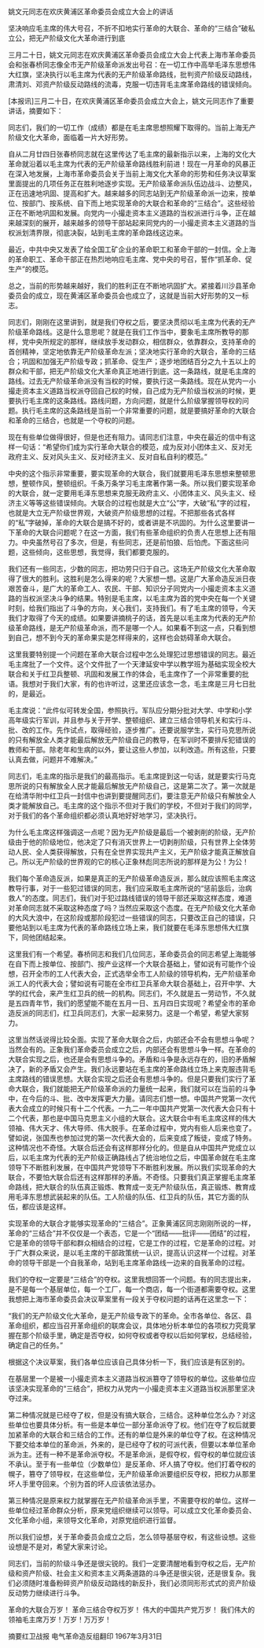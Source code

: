 姚文元同志在欢庆黄浦区革命委员会成立大会上的讲话

坚决响应毛主席的伟大号召，不折不扣地实行革命的大联合、革命的“三结合”破私立公，把无产阶级文化大革命进行到底

三月二十日，姚文元同志在欢庆黄浦区革命委员会成立大会上代表上海市革命委员会和张春桥同志像全市无产阶级革命派发出号召：在一切工作中高举毛泽东思想伟大红旗，坚决执行以毛主席为代表的无产阶级革命路线，批判资产阶级反动路线，肃清刘、邓资产阶级反动路线的流毒，克服一切违背毛主席革命路线的错误倾向。

[本报讯]三月二十日，在欢庆黄浦区革命委员会成立大会上，姚文元同志作了重要讲话，摘要如下：

同志们，我们的一切工作（成绩）都是在毛主席思想照耀下取得的。当前上海无产阶级文化大革命，面临着一片大好形势。

自从二月廿四日张春桥同志就在这里传达了毛主席的最新指示以来，上海的文化大革命就沿着以毛主席为代表的无产阶级革命路线胜利前进！现在一月革命的风暴正在深入地发展，上海市革命委员会关于当前上海文化大革命的形势和任务决议草案里面提出的几项任务正在胜利地逐步实现。无产阶级革命派队伍边战斗、边整风，正在迅速地巩固、提高和扩大。越来越多的同志站到无产阶级革命派一边来，按单位、按部门、按系统、自下而上地实现革命的大联合和革命的“三结合”。这些经验正在不断地巩固和发展。向党内一小撮走资本主义道路的当权派进行斗争，正在越来越深刻的展开，越来越多的领导干部站起来同党内的一小撮走资本主义道路的当权派划清界限，彻底决裂，站到毛主席的革命路线这边来。

最近，中共中央又发表了给全国工矿企业的革命职工和革命干部的一封信。全上海的革命职工、革命干部正在热烈地响应毛主席、党中央的号召，誓作“抓革命、促生产”的模范。

总之，当前的形势越来越好，我们的胜利正在不断地巩固扩大。紧接着川沙县革命委员会的成立，现在黄浦区革命委员会也成立了，这就是当前大好形势的又一标志。

同志们，刚刚在这里讲到，就是我们夺权之后，要坚决贯彻以毛主席为代表的无产阶级革命路线。这是什么意思呢？就是在我们工作当中，要象毛主席所教导的那样，党中央所规定的那样，继续放手发动群众，相信群众，依靠群众，支持革命的首创精神，坚定地依靠无产阶级革命左派；坚决地实行革命的大联合，革命的三结合；巩固和加强无产阶级专政；抓革命、促生产；逐步地团结百分之九十五以上的群众和干部，把无产阶级文化大革命真正地进行到底。这一条路线，就是毛主席的路线。过去无产阶级革命派没有当权的时候，要执行这一条路线。现在从党内一小撮走资本主义道路当权派夺回自己权的时候，自己成为无产阶级当权派的时候，更要执行毛主席的这条路线。路线问题，方向问题，就是什么阶级掌握领导权的问题。执行毛主席的这条路线是当前一个非常重要的问题，就是要搞好革命的大联合和革命的三结合，也就是一个夺权的问题。

现在有些单位做得很好，但是也还有阻力。请同志们注意，中央在最近的信中有这样一句话：“希望你们成为实行革命大联合的模范，成为反对小团体主义、反对无政府主义、反对风头主义、反对经济主义、反对自私自利的模范。”

中央的这个指示非常重要，要实现革命的大联合，我们就要用毛泽东思想来整顿思想，整顿作风，整顿组织。千条万条学习毛主席著作第一条。所以我们要实现革命的大联合，就一定要用毛泽东思想来克服无政府主义、小团体主义、风头主义、经济主义等等这些错误倾向。大联合的过程也就是大立“公”字，大破“私”字的过程，也就是大立无产阶级世界观，大破资产阶级思想的过程。不把那些各式各样的“私”字破掉，革命的大联合是搞不好的，或者讲是不巩固的。为什么这里要讲一下革命的大联合问题呢？在这一方面，我们有些革命组织的负责人在思想上还有阻力。中央虽然号召了多次，但是，有些同志，还是前怕狼、后怕虎。下面这些问题，这些倾向，这些思想，我觉得，我们都要克服的。

我们还有一些同志，少数的同志，把功劳只归于自己。这场无产阶级文化大革命取得了很大的胜利。这胜利是怎么得来的呢？大家想一想。这是广大革命造反派日夜艰苦奋斗，是广大的革命工人、农民、干部、知识分子同党内一小撮走资本主义道路的当权派坚决斗争的结果。特别是毛主席，以毛主席为首的党中央在每一个关键时刻，给我们指出了斗争的方向，关心我们，支持我们。有了毛主席的领导，今天我们才取得了今天的成绩。如果要讲摘桃子的话，首先是以毛主席为代表的无产阶级革命路线，是无产阶级革命派，而不是哪一个人。如果看不到这一点，只看到想到自己，想不到今天的革命果实是怎样得来的，这样也会妨碍革命大联合。

这里我要特别提一个问题在革命大联合过程中怎么处理犯过思想错误的同志。最近毛主席批了一个文件。这个文件批了一个天津延安中学以教学班为基础实现全校大联合和关于红卫兵整顿、巩固和发展工作的体会，毛主席作了一个非常重要的批语。我想对于我们大家，有的也许听过，这里还应该念一念，毛主席是三月七日批的，是最近。

毛主席说：“此件似可转发全国，参照执行。军队应分期分批对大学、中学和小学高年级实行军训，并且参与关于开学、整顿组织、建立三结合领导机关和实行斗、批、改的工作。先作试点，取得经验，逐步推广。还要说服学生，实行马克思所说的只有解放全人类才能最后解放无产阶级自己的教导，在军训时不要排斥犯错误的教师和干部。除老年和生病的以外，要让这些人参加，以利改造。所有这些，只要认真去做，问题并不难解决。”

同志们，毛主席的指示是我们的最高指示。毛主席提到这一句话，就是要实行马克思所说的只有解放全人民才能最后解放无产阶级自己，这是第二次了。第一次就是在给清华附中红卫兵一封信中也讲到要提醒同志们，要注意无产阶级只有解放全人类才能解放自己。毛主席的这个指示不但对于我们的学校，不但对于我们的同学，对于我们的各个革命组织都必须认真地好好地学习，坚决执行。

为什么毛主席这样强调这一点呢？因为无产阶级是最后一个被剥削的阶级，无产阶级由于他的阶级地位，他决定了只有消灭世界上一切剥削阶级，只有世界上全体劳动人民、全人类获得解放，只有在全世界实现共产主义，无产阶级才能真正解放自己。所以无产阶级的世界观的它的核心正象林彪同志所说的那样是为公！为公！

我们每个革命造反派，如果是真正的无产阶级革命造反派，那么就应该照毛主席这教导行事，对于一些犯过错误的同志，我们应采取毛主席所说的“惩前毖后，治病救人”的态度。同志们，我们对于犯过路线错误的领导干部还采取这样态度，难道对革命同志就不采取这种态度了吗？当然应采取这个态度。在无产阶级文化大革命的大风大浪中，在这阶段或那阶段犯过一些错误的同志，只要改正自己的错误，只要他站到以毛主席为代表的革命路线立场上来，我们就要在毛泽东思想伟大红旗下，同他团结起来。

这里我们有一个希望。春桥同志和我们几位同志，革命委员会的同志希望上海能够在自下而上按单位、按部门、按产业这样一个大联合基础上，譬如说有可能作个设想，召开全市的工人代表大会，正式选举全市工人阶级的领导机构，无产阶级革命派工人的代表大会；譬如说有可能在全市红卫兵革命大联合基础上，召开中学、大学的红代会，来产生红卫兵的统一的机构。同志们，不久就是五一劳动节，不久就是五四青年节，我们的愿望能不能在五月一日、五月四日实现呢？希望全市的革命造反派的同志们，红卫兵同志们，大家一起来努力。这是一个希望，希望大家努力。

这里当然话说得比较全面。实现了革命大联合之后，内部还会不会有思想斗争呢？当然会有的。正象我们革命委员会成立之后，内部还会有思想斗争一样。在革命的大联合实现之后，也还是会有思想斗争的。矛盾和斗争是永远存在的，旧的矛盾解决了，新的矛盾又会产生。我们永远要站在毛主席的革命路线立场上来克服违背毛主席路线的错误思想。大联合实现之后还会有思想斗争的。但是只要我们实行了革命大联合，我们就能把无产阶级革命派的力量统一起来，我们就可以在当前的斗争中，在今后的斗、批、改中发挥更大力量。请同志们想一想。中国共产党第一次代表大会成立的时候只有十二个代表。一九二一年中国共产党第一次代表大会只有十二个代表，那也是中国马克思主义小组的大联合。这大联合中有毛主席这样的伟大领袖、伟大天才、伟大导师、伟大脱手。在革命过程中，党内有些人后来也变了。譬如说，张国焘也参加过党的第一次代表大会的，后来变成了叛徒，变成了特务。这种情况也不奇怪。大联合后还会有这样那样分化的。但是自从中国共产党成立以后，以毛主席为代表的无产阶级正确路线占了统治地位之后，中国革命就在毛主席领导下不断胜利发展，在中国共产党领导下不断胜利发展。所以我们实现革命的大联合，不要怕大联合后还有这样那样的矛盾。不奇怪。只要我们真正掌握毛主席革命路线，把大联合的队伍真正锻炼、教育成一支无产阶级队伍，真正锻炼、教育成用毛泽东思想武装起来的队伍。工人阶级的队伍、红卫兵的队伍，其它方面的队伍，都应该是这样。

实现革命的大联合才能够实现革命的“三结合”。正象黄浦区同志刚刚所说的一样，革命的“三结合”并不仅仅是一个表态，它是一个“团结——批评——团结”的过程，它是革命的领导干部和群众相结合的过程，它是工作的过程，它是革命的过程。对于广大群众来说，是以毛主席的干部政策统一认识，提高认识这样一个过程。对革命的领导干部是一个自我革命，站到毛主席革命路线一边来的自我革命的过程。

我们的夺权一定要是“三结合”的夺权。这里我想回答一个问题。有的同志提出来，是不是每一个基层单位，每一个工厂，每一个商店，每一个街道都需要夺权。这里我想把上海市革命委员会决议草案里有一段关于夺权问题的话再在这里念一下：

“我们的无产阶级文化大革命，是无产阶级专政下的革命。全市各单位、各区、县革命组织，都应当召开革命组织的联席会议，具体地分析本单位的各项权力究竟掌握在那个阶级手里，确定是否夺权，如何夺权或者夺权以后如何掌权，总结经验，确定自己的任务。”

根据这个决议草案，我们各单位应该自己具体分析一下，我们应该是有区别的。

在基层里一个是被一小撮走资本主义道路当权派篡夺了领导权的单位。这些单位应该坚决实现革命的“三结合”，把权力从党内一小撮走资本主义道路当权派那里坚决夺过来。

第二种情况就是已经夺了权，但是没有搞大联合，三结合。这种单位怎么办？对这些单位也要具体分析。有一些是本单位一部分革命派夺了权。他们在夺了权后就要加紧革命的大联合和三结合的工作。还有的单位是外来的单位夺了权。在这种情况下要交给本单位的革命派，外来的，是已经夺了权的可派代表，但要以本单位革命派为主。还有一种不是革命派夺权。不是革命派，是假夺权，假夺权的单位就应该不承认。至于有一些单位（少数单位）是反革命、坏人搞了夺权。他们打着夺权的幌子，篡夺了领导权，在这些单位，无产阶级革命派要组织反夺权，把权力从那里坏人手里夺回来。个别为首的坏人应该依法惩办。

第三种情况是原来权力就掌握在无产阶级革命派手里，不需要夺权的单位。这样一些单位经过革命群众分析，原来党组织继续可以领导。可以成立文化革命委员会、文化革命小组，来领导文化革命，对原党组织进行监督。

所以我们设想，关于革命委员会成立之后，怎么领导基层夺权，有这些设想。这些设想是不是对，希望大家来讨论。

同志们，当前的阶级斗争还是很尖锐的。我们一定要清醒地看到夺权之后，无产阶级和资产阶级、社会主义和资本主义两条道路的斗争还是很尖锐，还是很复杂。我们必须随时准备粉碎资产阶级反动路线的新反扑，我们必须同形形式式的资产阶级反动势力继续进行斗争。

革命的大联合万岁！
革命三结合夺权万岁！
伟大的中国共产党万岁！
我们伟大的领袖毛主席万岁！万岁！万万岁！

摘要红卫战报
电气革命造反组翻印
1967年3月31日